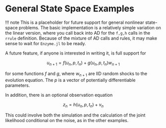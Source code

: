 # General State Space Examples

!!! note
    This is a placeholder for future support for general nonlinear state-space problems. The basic implementation is a relatively simple variation on the linear version, where you call back into AD for the `f,g,h` calls in the `rrule` definition. Because of the mixture of AD calls and rules, it may make sense to wait for `Enzyme.jl` to be ready.


A future feature, if anyone is interested in writing it, is full support for 

```math
u_{n+1} = f(u_n,p,t_n) + g(u_n,p,t_n) w_{n+1}
```

for some functions $f$ and $g$, where $w_{n+1}$ are IID random shocks to the evolution equation. The $p$ is a vector of potentially differentiable parameters.

In addition, there is an optional observation equation

```math
z_n = h(u_n, p, t_n) +  v_n
```

This could involve both the simulation and the calculation of the joint likelihood conditional on the noise, as in the other examples.